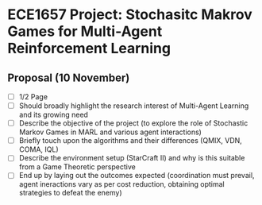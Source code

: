 # ECE1657 Project: Stochasitc Makrov Games for Multi-Agent Reinforcement Learning  

## Proposal (10 November)
- [ ] 1/2 Page  
- [ ] Should broadly highlight the research interest of Multi-Agent Learning and its growing need
- [ ] Describe the objective of the project (to explore the role of Stochastic Markov Games in MARL and various agent interactions)
- [ ] Briefly touch upon the algorithms and their differences (QMIX, VDN, COMA, IQL)
- [ ] Describe the environment setup (StarCraft II) and why is this suitable from a Game Theoretic perspective
- [ ] End up by laying out the outcomes expected (coordination must prevail, agent ineractions vary as per cost reduction, obtaining optimal strategies to defeat the enemy)

## 


